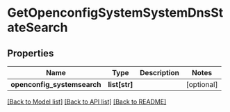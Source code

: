# GetOpenconfigSystemSystemDnsStateSearch

## Properties
Name | Type | Description | Notes
------------ | ------------- | ------------- | -------------
**openconfig_systemsearch** | **list[str]** |  | [optional] 

[[Back to Model list]](../README.md#documentation-for-models) [[Back to API list]](../README.md#documentation-for-api-endpoints) [[Back to README]](../README.md)


